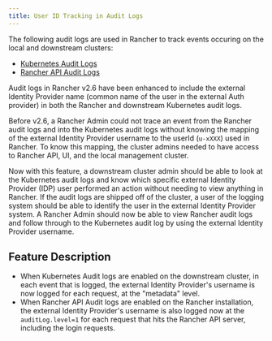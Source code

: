 ```yaml
---
title: User ID Tracking in Audit Logs
---
```


<head>
  <link rel="canonical" href="https://ranchermanager.docs.rancher.com/troubleshooting/other-troubleshooting-tips/user-id-tracking-in-audit-logs"/>
</head>

The following audit logs are used in Rancher to track events occuring on the local and downstream clusters:

* [Kubernetes Audit Logs](https://rancher.com/docs/rke/latest/en/config-options/audit-log/)
* [Rancher API Audit Logs](../../observability/logging/enable-api-audit-log.md)

Audit logs in Rancher v2.6 have been enhanced to include the external Identity Provider name (common name of the user in the external Auth provider) in both the Rancher and downstream Kubernetes audit logs.

Before v2.6, a Rancher Admin could not trace an event from the Rancher audit logs and into the Kubernetes audit logs without knowing the mapping of the external Identity Provider username to the userId (`u-xXXX`) used in Rancher.
To know this mapping, the cluster admins needed to have access to Rancher API, UI, and the local management cluster.

Now with this feature, a downstream cluster admin should be able to look at the Kubernetes audit logs and know which specific external Identity Provider (IDP) user performed an action without needing to view anything in Rancher.
If the audit logs are shipped off of the cluster, a user of the logging system should be able to identify the user in the external Identity Provider system.
A Rancher Admin should now be able to view Rancher audit logs and follow through to the Kubernetes audit log by using the external Identity Provider username.

## Feature Description

- When Kubernetes Audit logs are enabled on the downstream cluster, in each event that is logged, the external Identity Provider's username is now logged for each request, at the "metadata" level.
- When Rancher API Audit logs are enabled on the Rancher installation, the external Identity Provider's username is also logged now at the `auditLog.level=1` for each request that hits the Rancher API server, including the login requests.
